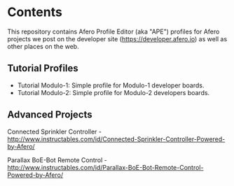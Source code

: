 
# Contents
This repository contains Afero Profile Editor (aka "APE") profiles for Afero projects we post on the developer site (https://developer.afero.io) as well as other places on the web.

## Tutorial Profiles
* Tutorial Modulo-1: Simple profile for Modulo-1 developer boards.
* Tutorial Modulo-2: Simple profile for Modulo-2 developers boards.

## Advanced Projects
Connected Sprinkler Controller - http://www.instructables.com/id/Connected-Sprinkler-Controller-Powered-by-Afero/

Parallax BoE-Bot Remote Control - http://www.instructables.com/id/Parallax-BoE-Bot-Remote-Control-Powered-by-Afero/

